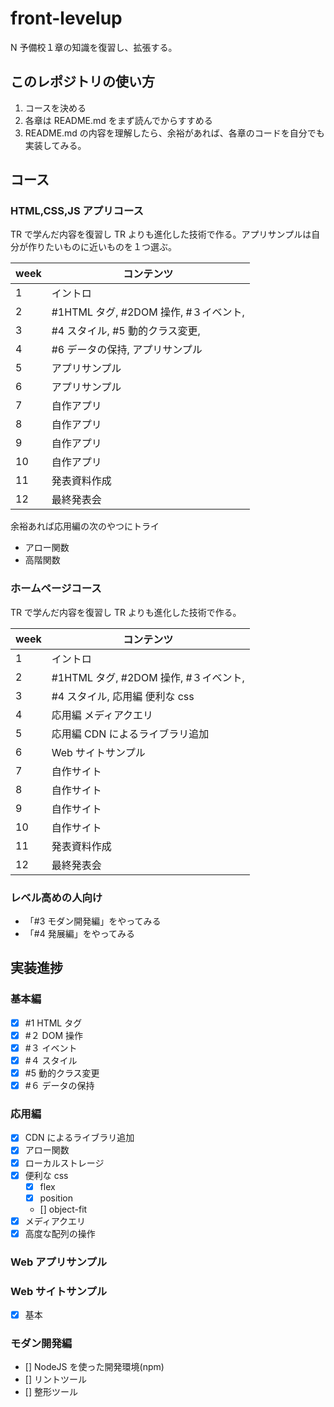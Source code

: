 # front-levelup

N 予備校１章の知識を復習し、拡張する。

## このレポジトリの使い方

1. コースを決める
2. 各章は README.md をまず読んでからすすめる
3. README.md の内容を理解したら、余裕があれば、各章のコードを自分でも実装してみる。

## コース

### HTML,CSS,JS アプリコース

TR で学んだ内容を復習し TR よりも進化した技術で作る。アプリサンプルは自分が作りたいものに近いものを１つ選ぶ。

| week | コンテンツ                            |
| ---- | ------------------------------------- |
| 1    | イントロ                              |
| 2    | #1HTML タグ, #2DOM 操作, #３イベント, |
| 3    | #4 スタイル, #5 動的クラス変更,       |
| 4    | #6 データの保持, アプリサンプル       |
| 5    | アプリサンプル                        |
| 6    | アプリサンプル                        |
| 7    | 自作アプリ                            |
| 8    | 自作アプリ                            |
| 9    | 自作アプリ                            |
| 10   | 自作アプリ                            |
| 11   | 発表資料作成                          |
| 12   | 最終発表会                            |

余裕あれば応用編の次のやつにトライ

- アロー関数
- 高階関数

### ホームページコース

TR で学んだ内容を復習し TR よりも進化した技術で作る。

| week | コンテンツ                            |
| ---- | ------------------------------------- |
| 1    | イントロ                              |
| 2    | #1HTML タグ, #2DOM 操作, #３イベント, |
| 3    | #4 スタイル, 応用編 便利な css        |
| 4    | 応用編 メディアクエリ                 |
| 5    | 応用編 CDN によるライブラリ追加       |
| 6    | Web サイトサンプル                    |
| 7    | 自作サイト                            |
| 8    | 自作サイト                            |
| 9    | 自作サイト                            |
| 10   | 自作サイト                            |
| 11   | 発表資料作成                          |
| 12   | 最終発表会                            |

### レベル高めの人向け

- 「#3 モダン開発編」をやってみる
- 「#4 発展編」をやってみる

## 実装進捗

### 基本編

- [x] #1 HTML タグ
- [x] #２ DOM 操作
- [x] #３ イベント
- [x] #４ スタイル
- [x] #5 動的クラス変更
- [x] #６ データの保持

### 応用編

- [x] CDN によるライブラリ追加
- [x] アロー関数
- [x] ローカルストレージ
- [x] 便利な css
  - [x] flex
  - [x] position
  - [] object-fit
- [x] メディアクエリ
- [x] 高度な配列の操作

### Web アプリサンプル

### Web サイトサンプル

- [x] 基本

### モダン開発編

- [] NodeJS を使った開発環境(npm)
- [] リントツール
- [] 整形ツール
